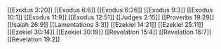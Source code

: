 [[Exodus 3:20]]
[[Exodus 6:6]]
[[Exodus 6:26]]
[[Exodus 9:3]]
[[Exodus 10:1]]
[[Exodus 11:9]]
[[Exodus 12:51]]
[[Judges 2:15]]
[[Proverbs 19:29]]
[[Isaiah 26:9]]
[[Lamentations 3:3]]
[[Ezekiel 14:21]]
[[Ezekiel 25:11]]
[[Ezekiel 30:14]]
[[Ezekiel 30:19]]
[[Revelation 15:4]]
[[Revelation 16:7]]
[[Revelation 19:2]]

